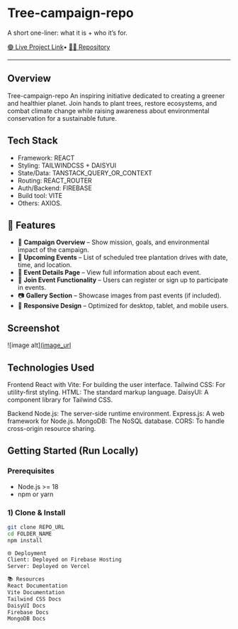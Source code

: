 # Tree-campaign-repo


A short one-liner: what it is + who it’s for.

[🟢 Live Project Link](https://my-assignment-11-def23.web.app/)•
[🧑‍💻 Repository](https://github.com/1munni/Tree-campaign-repo)

---

## Overview
Tree-campaign-repo
An inspiring initiative dedicated to creating a greener and healthier planet. Join hands to plant trees, restore ecosystems, and combat climate change while raising awareness about environmental conservation for a sustainable future.

## Tech Stack
- Framework: REACT
- Styling: TAILWINDCSS + DAISYUI
- State/Data: TANSTACK_QUERY_OR_CONTEXT
- Routing: REACT_ROUTER
- Auth/Backend: FIREBASE
- Build tool: VITE
- Others: AXIOS.

## 📌 Features
- 🌱 **Campaign Overview** – Show mission, goals, and environmental impact of the campaign.
- 📅 **Upcoming Events** – List of scheduled tree plantation drives with date, time, and location.
- 📝 **Event Details Page** – View full information about each event.
- 🤝 **Join Event Functionality** – Users can register or sign up to participate in events.
- 📷 **Gallery Section** – Showcase images from past events (if included).
- 📱 **Responsive Design** – Optimized for desktop, tablet, and mobile users.


## Screenshot
![image alt][(image_url](https://github.com/1munni/Tree-campaign-repo/blob/f1a9102822dc830920620217de5eb1c48a8fca2d/screencapture-my-assignment-11-def23-web-app-2025-08-13-08_16_42.png)

## Technologies Used
Frontend
React with Vite: For building the user interface.
Tailwind CSS: For utility-first styling.
HTML: The standard markup language.
DaisyUI: A component library for Tailwind CSS.

Backend
Node.js: The server-side runtime environment.
Express.js: A web framework for Node.js.
MongoDB: The NoSQL database.
CORS: To handle cross-origin resource sharing.

## Getting Started (Run Locally)

### Prerequisites
- Node.js >= 18
- npm or yarn

### 1) Clone & Install
```bash
git clone REPO_URL
cd FOLDER_NAME
npm install

🌐 Deployment
Client: Deployed on Firebase Hosting
Server: Deployed on Vercel

📚 Resources
React Documentation
Vite Documentation
Tailwind CSS Docs
DaisyUI Docs
Firebase Docs
MongoDB Docs

